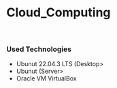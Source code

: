 <h1 aling="center"> Cloud_Computing </h1>
<br>
<h3>Used Technologies</h3>
<ul>
  <li>Ubunut 22.04.3 LTS (Desktop></li>
  <li>Ubunut (Server></li>
  <li>Oracle VM VirtualBox</li>
</ul>
